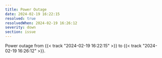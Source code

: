 ```yaml
---
title: Power Outage
date: 2024-02-19 16:22:15
resolved: true
resolvedWhen: 2024-02-19 16:26:12
severity: down
section: issue
---
```


Power outage from {{< track "2024-02-19 16:22:15" >}} to {{< track "2024-02-19 16:26:12" >}}.
